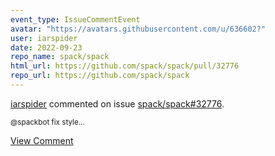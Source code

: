 ```yaml
---
event_type: IssueCommentEvent
avatar: "https://avatars.githubusercontent.com/u/636602?"
user: iarspider
date: 2022-09-23
repo_name: spack/spack
html_url: https://github.com/spack/spack/pull/32776
repo_url: https://github.com/spack/spack
---
```


<a href='https://github.com/iarspider' target='_blank'>iarspider</a> commented on issue <a href='https://github.com/spack/spack/pull/32776' target='_blank'>spack/spack#32776</a>.

<small>@spackbot fix style...</small>

<a href='https://github.com/spack/spack/pull/32776' target='_blank'>View Comment</a>